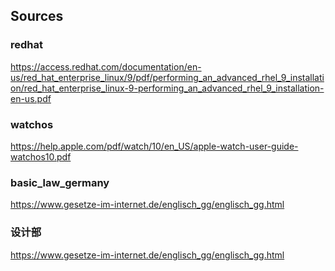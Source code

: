 ## Sources

### redhat

https://access.redhat.com/documentation/en-us/red_hat_enterprise_linux/9/pdf/performing_an_advanced_rhel_9_installation/red_hat_enterprise_linux-9-performing_an_advanced_rhel_9_installation-en-us.pdf

### watchos

https://help.apple.com/pdf/watch/10/en_US/apple-watch-user-guide-watchos10.pdf



### basic_law_germany

https://www.gesetze-im-internet.de/englisch_gg/englisch_gg.html


### 设计部

https://www.gesetze-im-internet.de/englisch_gg/englisch_gg.html